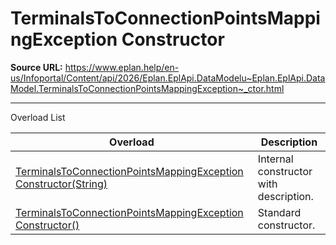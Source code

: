 # TerminalsToConnectionPointsMappingException Constructor

**Source URL:** https://www.eplan.help/en-us/Infoportal/Content/api/2026/Eplan.EplApi.DataModelu~Eplan.EplApi.DataModel.TerminalsToConnectionPointsMappingException~_ctor.html

---

Overload List

| Overload | Description |
| --- | --- |
| [TerminalsToConnectionPointsMappingException Constructor(String)](Eplan.EplApi.DataModelu~Eplan.EplApi.DataModel.TerminalsToConnectionPointsMappingException~_ctor(String).html) | Internal constructor with description. |
| [TerminalsToConnectionPointsMappingException Constructor()](Eplan.EplApi.DataModelu~Eplan.EplApi.DataModel.TerminalsToConnectionPointsMappingException~_ctor().html) | Standard constructor. |
